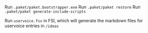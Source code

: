 Run `.paket/paket.bootstrapper.exe`
Run `.paket/paket restore`
Run `.paket/paket generate-include-scripts`

Run `uservoice.fsx` in FSI, which will generate the markdown files for uservoice entries in `/ideas`